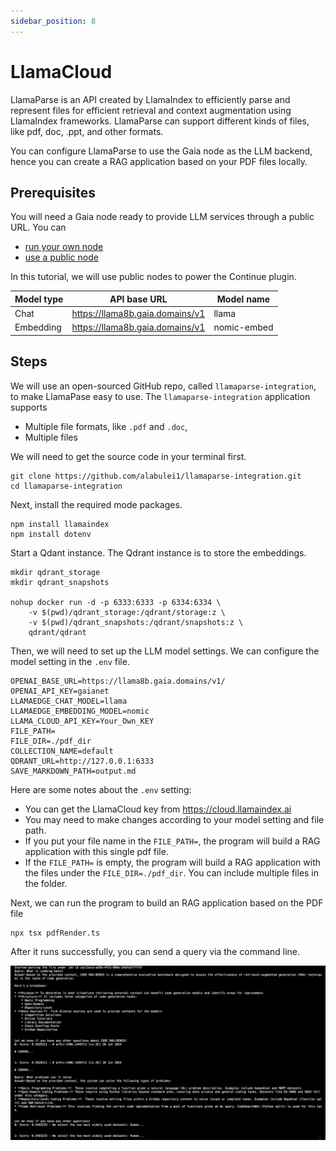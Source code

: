 ```yaml
---
sidebar_position: 8
---
```


# LlamaCloud

LlamaParse is an API created by LlamaIndex to efficiently parse and represent files for efficient retrieval and context augmentation using LlamaIndex frameworks. LlamaParse can support different kinds of files, like pdf, doc, .ppt, and other formats.

You can configure LlamaParse to use the Gaia node as the LLM backend, hence you can create a RAG application based on your PDF files locally.

## Prerequisites

You will need a Gaia node ready to provide LLM services through a public URL. You can

* [run your own node](../../getting-started/quick-start)
* [use a public node](../nodes)

In this tutorial, we will use public nodes to power the Continue plugin.

| Model type | API base URL | Model name |
|-----|--------|-----|
| Chat | https://llama8b.gaia.domains/v1 | llama |
| Embedding | https://llama8b.gaia.domains/v1 | nomic-embed |

## Steps

We will use an open-sourced GitHub repo, called `llamaparse-integration`,  to make LlamaPase easy to use.  The `llamaparse-integration` application supports

* Multiple file formats, like `.pdf` and `.doc`,
* Multiple files

We will need to get the source code in your terminal first. 

```
git clone https://github.com/alabulei1/llamaparse-integration.git
cd llamaparse-integration
```

Next, install the required mode packages.

```
npm install llamaindex
npm install dotenv
```

Start a Qdant instance. The Qdrant instance is to store the embeddings.

```
mkdir qdrant_storage
mkdir qdrant_snapshots

nohup docker run -d -p 6333:6333 -p 6334:6334 \
    -v $(pwd)/qdrant_storage:/qdrant/storage:z \
    -v $(pwd)/qdrant_snapshots:/qdrant/snapshots:z \
    qdrant/qdrant
```

Then, we will need to set up the LLM  model settings. We can configure the model setting in the `.env` file. 

```
OPENAI_BASE_URL=https://llama8b.gaia.domains/v1/
OPENAI_API_KEY=gaianet
LLAMAEDGE_CHAT_MODEL=llama
LLAMAEDGE_EMBEDDING_MODEL=nomic
LLAMA_CLOUD_API_KEY=Your_Own_KEY
FILE_PATH=
FILE_DIR=./pdf_dir
COLLECTION_NAME=default
QDRANT_URL=http://127.0.0.1:6333
SAVE_MARKDOWN_PATH=output.md
```

Here are some notes about the `.env` setting:

* You can get the LlamaCloud key from https://cloud.llamaindex.ai
* You may need to make changes according to your model setting and file path.
* If you put your file name in the `FILE_PATH=`, the program will build a RAG application with this single pdf file.
* If the `FILE_PATH=` is empty, the program will build a RAG application with the files under the `FILE_DIR=./pdf_dir`. You can include multiple files in the folder. 

Next, we can run the program to build an RAG application based on the PDF file

```
npx tsx pdfRender.ts
```

After it runs successfully, you can send a query via the command line.

![](llamaparse-01.png)

